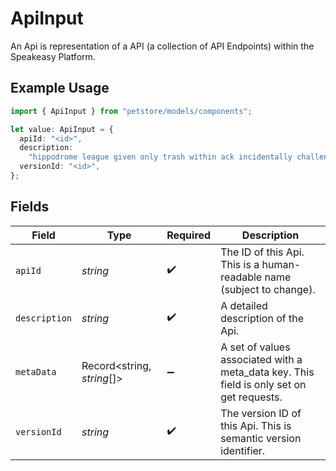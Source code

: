 # ApiInput

An Api is representation of a API (a collection of API Endpoints) within the Speakeasy Platform.

## Example Usage

```typescript
import { ApiInput } from "petstore/models/components";

let value: ApiInput = {
  apiId: "<id>",
  description:
    "hippodrome league given only trash within ack incidentally challenge vol",
  versionId: "<id>",
};
```

## Fields

| Field                                                                                    | Type                                                                                     | Required                                                                                 | Description                                                                              |
| ---------------------------------------------------------------------------------------- | ---------------------------------------------------------------------------------------- | ---------------------------------------------------------------------------------------- | ---------------------------------------------------------------------------------------- |
| `apiId`                                                                                  | *string*                                                                                 | :heavy_check_mark:                                                                       | The ID of this Api. This is a human-readable name (subject to change).                   |
| `description`                                                                            | *string*                                                                                 | :heavy_check_mark:                                                                       | A detailed description of the Api.                                                       |
| `metaData`                                                                               | Record<string, *string*[]>                                                               | :heavy_minus_sign:                                                                       | A set of values associated with a meta_data key. This field is only set on get requests. |
| `versionId`                                                                              | *string*                                                                                 | :heavy_check_mark:                                                                       | The version ID of this Api. This is semantic version identifier.                         |